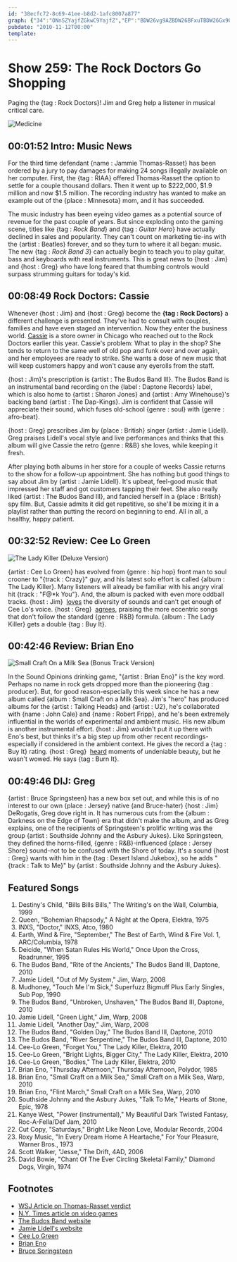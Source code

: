 ```yaml
---
id: "38ecfc72-8c69-41ee-b8d2-1afc8007a877"
graph: {"34":"ONnSZYajfZGkwC9YajfZ","EP":"BDW26vg9AZBDW26BFxuTBDW26Gx90PGx90PLNFm6BAPajGx90P7a0ooGx90P10BIBBMuYT","1IS":"R6VlXqeqd2R6VlXeuLXTR6VlXgLLfu97qipeuLXTeuLXTqeqd297qipX6cfd97qipBHm1G","1ZA":"MqoL4mckbYmckbYuMxUCBLCzxmckbYDXbuomckbY3koZSmckbY97qipDXbuoDXbuogMit697qipX6cfdBHm1GgMit6","2AY":"TwSd6mi0iyprvrctSzlKBHm1GqYVo9"}
pubdate: "2010-11-12T00:00"
template: 
---
```






# Show 259: The Rock Doctors Go Shopping

Paging the {tag : Rock Doctors}! Jim and Greg help a listener in musical critical care.

![Medicine](https://static.soundopinions.org/images/rockdocs/happymedicine.jpg)



## 00:01:52 Intro: Music News

For the third time defendant {name : Jammie Thomas-Rasset} has been ordered by a jury to pay damages for making 24 songs illegally available on her computer. First, the {tag : RIAA} offered Thomas-Rasset the option to settle for a couple thousand dollars. Then it went up to $222,000, $1.9 million and now $1.5 million. The recording industry has wanted to make an example out of the {place : Minnesota} mom, and it has succeeded.

The music industry has been eyeing video games as a potential source of revenue for the past couple of years. But since exploding onto the gaming scene, titles like {tag : *Rock Band*} and {tag : *Guitar Hero*} have actually declined in sales and popularity. They can't count on marketing tie-ins with the {artist : Beatles} forever, and so they turn to where it all began: music. The new {tag : *Rock Band 3*} can actually begin to teach you to play guitar, bass and keyboards with real instruments. This is great news to {host : Jim} and {host : Greg} who have long feared that thumbing controls would surpass strumming guitars for today's kid.



## 00:08:49 Rock Doctors: Cassie

Whenever {host : Jim} and {host : Greg} become the **{tag : Rock Doctors}** a different challenge is presented. They've had to consult with couples, families and have even staged an intervention. Now they enter the business world. [Cassie](http://www.greengrocerchicago.com/) is a store owner in Chicago who reached out to the Rock Doctors earlier this year. Cassie's problem: What to play in the shop? She tends to return to the same well of old pop and funk over and over again, and her employees are ready to strike. She wants a dose of new music that will keep customers happy and won't cause any eyerolls from the staff.

{host : Jim}'s prescription is {artist : The Budos Band III}. The Budos Band is an instrumental band recording on the {label : Daptone Records} label, which is also home to {artist : Sharon Jones} and {artist : Amy Winehouse}'s backing band {artist : The Dap-Kings}. Jim is confident that Cassie will appreciate their sound, which fuses old-school {genre : soul} with {genre : afro-beat}.

{host : Greg} prescribes Jim by {place : British} singer {artist : Jamie Lidell}. Greg praises Lidell's vocal style and live performances and thinks that this album will give Cassie the retro {genre : R&B} she loves, while keeping it fresh.

After playing both albums in her store for a couple of weeks Cassie returns to the show for a follow-up appointment. She has nothing but good things to say about Jim by {artist : Jamie Lidell}. It's upbeat, feel-good music that impressed her staff and got customers tapping their feet. She also really liked {artist : The Budos Band III}, and fancied herself in a {place : British} spy film. But, Cassie admits it did get repetitive, so she'll be mixing it in a playlist rather than putting the record on beginning to end. All in all, a healthy, happy patient.



## 00:32:52 Review: Cee Lo Green

![The Lady Killer (Deluxe Version)](https://static.soundopinions.org/assets/259/1IS0.jpg)

{artist : Cee Lo Green} has evolved from {genre : hip hop} front man to soul crooner to "{track : Crazy}" guy, and his latest solo effort is called {album : The Lady Killer}. Many listeners will already be familiar with his angry viral hit {track : "F@*k You"}. And, the album is packed with even more oddball tracks. {host : Jim}  [loves](http://www.wbez.org/blog/jim-derogatis/album-review-cee-lo-%e2%80%9c-lady-killer%e2%80%9d) the diversity of sounds and can't get enough of Cee Lo's voice. {host : Greg}  [agrees](http://leisureblogs.chicagotribune.com/turn_it_up/2010/11/album-review-cee-lo-green-the-lady-killer.html), praising the more eccentric songs that don't follow the standard {genre : R&B} formula. {album : The Lady Killer} gets a double {tag : Buy It}.



## 00:42:46 Review: Brian Eno

![Small Craft On a Milk Sea (Bonus Track Version)](https://static.soundopinions.org/assets/259/1ZA0.jpg)

In the Sound Opinions drinking game, "{artist : Brian Eno}" is the key word. Perhaps no name in rock gets dropped more than the pioneering {tag : producer}. But, for good reason-especially this week since he has a new album called {album : Small Craft on a Milk Sea}. Jim's "hero" has produced albums for the {artist : Talking Heads} and {artist : U2}, he's collaborated with {name : John Cale} and {name : Robert Fripp}, and he's been extremely influential in the worlds of experimental and ambient music. His new album is another instrumental effort. {host : Jim} wouldn't put it up there with Eno's best, but thinks it's a big step up from other recent recordings-especially if considered in the ambient context. He gives the record a {tag : Buy It} rating. {host : Greg}  [heard](http://leisureblogs.chicagotribune.com/turn_it_up/2010/10/album-review-brian-eno-small-craft-on-a-milk-sea.html) moments of undeniable beauty, but he wasn't wowed. He says {tag : Burn It}.



## 00:49:46 DIJ: Greg

{artist : Bruce Springsteen} has a new box set out, and while this is of no interest to our own {place : Jersey} native (and Bruce-hater) {host : Jim} DeRogatis, Greg dove right in. It has numerous cuts from the {album : Darkness on the Edge of Town} era that didn't make the album, and as Greg explains, one of the recipients of Springsteen's prolific writing was the group {artist : Southside Johnny and the Asbury Jukes}. Like Springsteen, they defined the horns-filled, {genre : R&B}-influenced {place : Jersey Shore} sound-not to be confused with the Shore of today. It's a sound {host : Greg} wants with him in the {tag : Desert Island Jukebox}, so he adds "{track : Talk to Me}" by {artist : Southside Johnny and the Asbury Jukes}.



## Featured Songs

1. Destiny's Child, "Bills Bills Bills," The Writing's on the Wall, Columbia, 1999
2. Queen, "Bohemian Rhapsody," A Night at the Opera, Elektra, 1975
3. INXS, "Doctor," INXS, Atco, 1980
4. Earth, Wind & Fire, "September," The Best of Earth, Wind & Fire Vol. 1, ARC/Columbia, 1978
5. Deicide, "When Satan Rules His World," Once Upon the Cross, Roadrunner, 1995
6. The Budos Band, "Rite of the Ancients," The Budos Band III, Daptone, 2010
7. Jamie Lidell, "Out of My System," Jim, Warp, 2008
8. Mudhoney, "Touch Me I'm Sick," Superfuzz Bigmuff Plus Early Singles, Sub Pop, 1990
9. The Budos Band, "Unbroken, Unshaven," The Budos Band III, Daptone, 2010
10. Jamie Lidell, "Green Light," Jim, Warp, 2008
11. Jamie Lidell, "Another Day," Jim, Warp, 2008
12. The Budos Band, "Golden Day," The Budos Band III, Daptone, 2010
13. The Budos Band, "River Serpentine," The Budos Band III, Daptone, 2010
14. Cee-Lo Green, "Forget You," The Lady Killer, Elektra, 2010
15. Cee-Lo Green, "Bright Lights, Bigger City," The Lady Killer, Elektra, 2010
16. Cee-Lo Green, "Bodies," The Lady Killer, Elektra, 2010
17. Brian Eno, "Thursday Afternoon," Thursday Afternoon, Polydor, 1985
18. Brian Eno, "Small Craft on a Milk Sea," Small Craft on a Milk Sea, Warp, 2010
19. Brian Eno, "Flint March," Small Craft on a Milk Sea, Warp, 2010
20. Southside Johnny and the Asbury Jukes, "Talk To Me," Hearts of Stone, Epic, 1978
21. Kanye West, "Power (instrumental)," My Beautiful Dark Twisted Fantasy, Roc-A-Fella/Def Jam, 2010
22. Cut Copy, "Saturdays," Bright Like Neon Love, Modular Records, 2004
23. Roxy Music, "In Every Dream Home A Heartache," For Your Pleasure, Warner Bros., 1973
24. Scott Walker, "Jesse," The Drift, 4AD, 2006
25. David Bowie, "Chant Of The Ever Circling Skeletal Family," Diamond Dogs, Virgin, 1974



## Footnotes

- [WSJ Article on Thomas-Rasset verdict](http://online.wsj.com/article/SB20001424052748704805204575594712631302820.html)
- [N.Y. Times article on video games](http://www.nytimes.com/2010/10/30/arts/television/30rockband.html?_r=1)
- [The Budos Band website](http://www.thebudos.com/)
- [Jamie Lidell's website](http://www.jamielidell.com/)
- [Cee Lo Green](http://www.ceelogreen.com/)
- [Brian Eno](http://www.brian-eno.net/)
- [Bruce Springsteen](http://www.brucespringsteen.net/news/index.html)